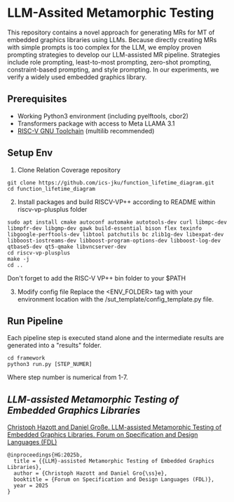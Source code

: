 # LLM-Assited Metamorphic Testing

This repository contains a novel approach for generating MRs for MT of embedded graphics libraries using LLMs.
Because directly creating MRs with simple prompts is too complex for the LLM, we employ proven prompting strategies to develop our LLM-assisted MR pipeline.
Strategies include role prompting, least-to-most prompting, zero-shot prompting, constraint-based prompting, and style prompting.
In our experiments, we verify a widely used embedded graphics library. 

## Prerequisites
- Working Python3 environment (including pyelftools, cbor2)
- Transformers package with access to Meta LLAMA 3.1
- [RISC-V GNU Toolchain](https://github.com/riscv-collab/riscv-gnu-toolchain) (multilib recommended)


## Setup Env

1. Clone Relation Coverage repository
```
git clone https://github.com/ics-jku/function_lifetime_diagram.git
cd function_lifetime_diagram
```

2. Install packages and build RISCV-VP++ according to README within riscv-vp-plusplus folder
```
sudo apt install cmake autoconf automake autotools-dev curl libmpc-dev libmpfr-dev libgmp-dev gawk build-essential bison flex texinfo libgoogle-perftools-dev libtool patchutils bc zlib1g-dev libexpat-dev libboost-iostreams-dev libboost-program-options-dev libboost-log-dev qtbase5-dev qt5-qmake libvncserver-dev
cd riscv-vp-plusplus
make -j
cd ..
```
<p color="red">Don't forget to add the RISC-V VP++ bin folder to your $PATH</p>

3. Modify config file
Replace the <ENV_FOLDER> tag with your environment location with the /sut_template/config_template.py file.

## Run Pipeline
Each pipeline step is executed stand alone and the intermediate results are generated into a "results" folder.

```
cd framework
python3 run.py [STEP_NUMER]
```

Where step number is numerical from 1-7.

## *LLM-assisted Metamorphic Testing of Embedded Graphics Libraries*

[Christoph Hazott and Daniel Große. LLM-assisted Metamorphic Testing of Embedded Graphics Libraries. Forum on Specification and Design Languages (FDL)](https://ics.jku.at/files/2025FDL_LLMASSISTEDMT.pdf)

```
@inproceedings{HG:2025b,
  title = {{LLM}-assisted Metamorphic Testing of Embedded Graphics Libraries},
  author = {Christoph Hazott and Daniel Gro{\ss}e},
  booktitle = {Forum on Specification and Design Languages (FDL)},
  year = 2025
}
```
